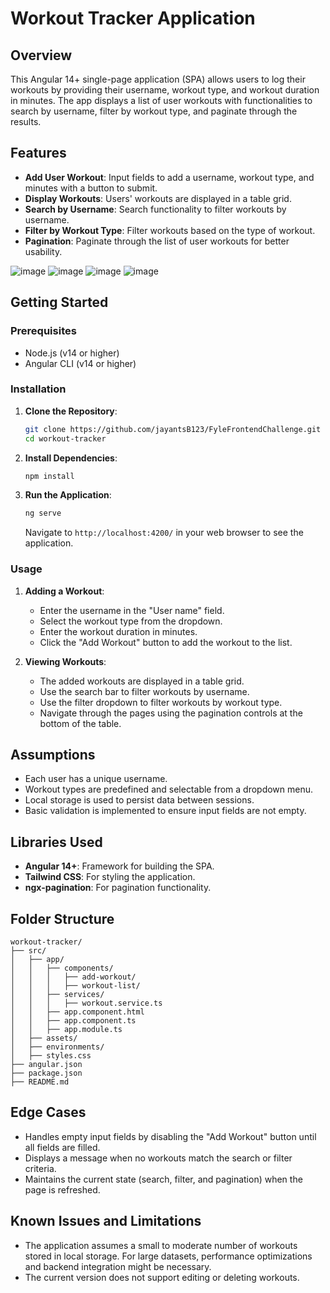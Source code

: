 # Workout Tracker Application

## Overview

This Angular 14+ single-page application (SPA) allows users to log their workouts by providing their username, workout type, and workout duration in minutes. The app displays a list of user workouts with functionalities to search by username, filter by workout type, and paginate through the results.

## Features

- **Add User Workout**: Input fields to add a username, workout type, and minutes with a button to submit.
- **Display Workouts**: Users' workouts are displayed in a table grid.
- **Search by Username**: Search functionality to filter workouts by username.
- **Filter by Workout Type**: Filter workouts based on the type of workout.
- **Pagination**: Paginate through the list of user workouts for better usability.

![image](https://github.com/user-attachments/assets/5f7a90b5-ab0a-42d2-ab2d-ea50b2eb1771)
![image](https://github.com/user-attachments/assets/964fefe9-8d2e-4587-aa9e-0b122ab33e93)
![image](https://github.com/user-attachments/assets/1dcbaf54-692c-4ef8-a831-6a19810ff8fb)
![image](https://github.com/user-attachments/assets/288747be-e587-4a01-90b4-9007f929b2b5)

## Getting Started

### Prerequisites

- Node.js (v14 or higher)
- Angular CLI (v14 or higher)

### Installation

1. **Clone the Repository**:
    ```bash
    git clone https://github.com/jayantsB123/FyleFrontendChallenge.git
    cd workout-tracker
    ```

2. **Install Dependencies**:
    ```bash
    npm install
    ```

3. **Run the Application**:
    ```bash
    ng serve
    ```
    Navigate to `http://localhost:4200/` in your web browser to see the application.

### Usage

1. **Adding a Workout**:
    - Enter the username in the "User name" field.
    - Select the workout type from the dropdown.
    - Enter the workout duration in minutes.
    - Click the "Add Workout" button to add the workout to the list.

2. **Viewing Workouts**:
    - The added workouts are displayed in a table grid.
    - Use the search bar to filter workouts by username.
    - Use the filter dropdown to filter workouts by workout type.
    - Navigate through the pages using the pagination controls at the bottom of the table.

## Assumptions

- Each user has a unique username.
- Workout types are predefined and selectable from a dropdown menu.
- Local storage is used to persist data between sessions.
- Basic validation is implemented to ensure input fields are not empty.

## Libraries Used

- **Angular 14+**: Framework for building the SPA.
- **Tailwind CSS**: For styling the application.
- **ngx-pagination**: For pagination functionality.

## Folder Structure

```
workout-tracker/
├── src/
│   ├── app/
│   │   ├── components/
│   │   │   ├── add-workout/
│   │   │   ├── workout-list/
│   │   ├── services/
│   │   │   ├── workout.service.ts
│   │   ├── app.component.html
│   │   ├── app.component.ts
│   │   ├── app.module.ts
│   ├── assets/
│   ├── environments/
│   ├── styles.css
├── angular.json
├── package.json
├── README.md
```

## Edge Cases

- Handles empty input fields by disabling the "Add Workout" button until all fields are filled.
- Displays a message when no workouts match the search or filter criteria.
- Maintains the current state (search, filter, and pagination) when the page is refreshed.

## Known Issues and Limitations

- The application assumes a small to moderate number of workouts stored in local storage. For large datasets, performance optimizations and backend integration might be necessary.
- The current version does not support editing or deleting workouts.
